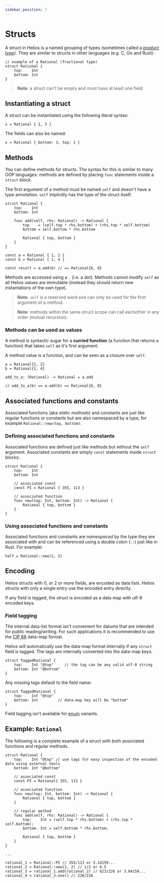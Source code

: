 ```yaml
---
sidebar_position: 7
---
```


# Structs

A struct in Helios is a named grouping of types (sometimes called a [*product type*](https://en.wikipedia.org/wiki/Product_type)). They are similar to structs in other languages (e.g. C, Go and Rust):

```helios
// example of a Rational (fractional type)
struct Rational {
    top:    Int
    bottom: Int
}
```

> **Note**: a struct can't be empty and must have at least one field.

## Instantiating a struct

A struct can be instantiated using the following literal syntax:

```helios
x = Rational { 1, 3 }
```

The fields can also be named:

```helios
x = Rational { bottom: 3, top: 1 }
```

## Methods

You can define methods for structs. The syntax for this is similar to many OOP languages: methods are defined by placing `func` statements inside a `struct` block.

The first argument of a method must be named `self` and doesn't have a type annotation. `self` implicitly has the type of the struct itself:
```helios
struct Rational {
    top:    Int
    bottom: Int

    func add(self, rhs: Rational) -> Rational {
        top    = (self.top * rhs.bottom) + (rhs.top * self.bottom)
        bottom = self.bottom * rhs.bottom

        Rational { top, bottom }
    }
}

const a = Rational { 1, 2 }
const b = Rational { 1, 4 }

const result = a.add(b) // == Rational{6, 8}
```

Methods are accessed using a `.` (i.e. a dot). Methods cannot modify `self` as all Helios values are immutable (instead they should return new instantations of the own type).

> **Note**: `self` is a reserved word and can only be used for the first argument of a method.

> **Note**: methods within the same struct scope can call eachother in any order (mutual recursion).

### Methods can be used as values
A method is syntactic sugar for a **curried function** (a function that returns a function) that takes `self` as it's first argument.

A method value is a function, and can be seen as a closure over `self`.

```helios
a = Rational{1, 2}
b = Rational{1, 4}

add_to_a: (Rational) -> Rational = a.add

// add_to_a(b) == a.add(b) == Rational{6, 8}
```


## Associated functions and constants

Associated functions (aka *static methods*) and constants are just like regular functions or constants but are also namespaced by a type, for example `Rational::new(top, bottom)`.

### Defining associated functions and constants

Associated functions are defined just like methods but without the `self` argument. Associated constants are simply `const` statements inside `struct` blocks:

```helios
struct Rational {
    top:    Int
    bottom: Int

	// associated const
	const PI = Rational { 355, 113 }

	// associated function
	func new(top: Int, bottom: Int) -> Rational {
		Rational { top, bottom }
	}
}
```

### Using associated functions and constants

Associated functions and constants are *namespaced* by the type they are associated with
and can be referenced using a double colon (`::`) just like in Rust.
For example:

```helios
half = Rational::new(1, 2)
```

## Encoding

Helios structs with 0, or 2 or more fields, are encoded as data lists. Helios structs with only a single entry use the encoded entry directly.

If any field is tagged, the struct is encoded as a data map with utf-8 encoded keys.

### Field tagging

The internal data-list format isn't convenient for datums that are intended for public reading/writing. For such applications it is recommended to use the [CIP 68](https://cips.cardano.org/cips/cip68/) data-map format.

Helios will automatically use the data-map format internally if any `struct` field is tagged. The tags are internally converted into the data-map keys.

```helios
struct TaggedRational {
    top:    Int "@top"     // the tag can be any valid utf-8 string
    bottom: Int "@bottom"
}
```

Any missing tags default to the field name:

```helios
struct TaggedRational {
    top:    Int "@top"
    bottom: Int         // data-map key will be "bottom"
}
```

Field tagging isn't available for [enum](./enums.md) variants.

## Example: `Rational`

The following is a complete example of a struct with both associated functions and regular methods.

```helios
struct Rational {
    top:    Int "@top" // use tags for easy inspection of the encoded data using external tools
    bottom: Int "@bottom"

    // associated const
    const PI = Rational{ 355, 113 }

    // associated function
    func new(top: Int, bottom: Int) -> Rational {
        Rational { top, bottom }
    }

    // regular method
    func add(self, rhs: Rational) -> Rational {
        top:    Int = (self.top * rhs.bottom) + (rhs.top * self.bottom);
        bottom: Int = self.bottom * rhs.bottom;

        Rational { top, bottom }
    }
}

...

rational_1 = Rational::PI // 355/113 or 3.14159...
rational_2 = Rational::new(1, 2) // 1/2 or 0.5
rational_3 = rational_1.add(rational_2) // 823/226 or 3.64159...
rational_4 = rational_3.one() // 226/226
```